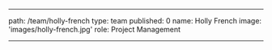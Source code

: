 ---
path: /team/holly-french
type: team
published: 0
name: Holly French
image: 'images/holly-french.jpg'
role: Project Management

-----------------------------
